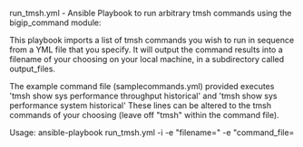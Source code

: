 run_tmsh.yml - Ansible Playbook to run arbitrary tmsh commands using the bigip_command module:

This playbook imports a list of tmsh commands you wish to run in sequence from a YML file that you specify. 
It will output the command results into a filename of your choosing on your local machine, in a subdirectory called output_files.

The example command file (samplecommands.yml) provided executes 'tmsh show sys performance throughput historical' and 'tmsh show sys performance system historical'
These lines can be altered to the tmsh commands of your choosing (leave off "tmsh" within the command file).

Usage: 
ansible-playbook run_tmsh.yml -i <your inventory file> -e "filename=<your desired output filename>" -e "command_file=<your YML file containing the list of tmsh commands>
